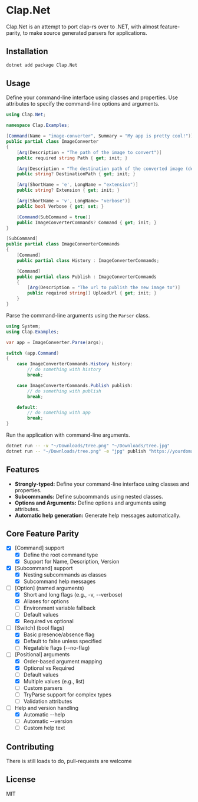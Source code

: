 # Clap.Net

Clap.Net is an attempt to port clap-rs over to .NET, with almost feature-parity, to make source generated parsers for applications.

## Installation

```bash
dotnet add package Clap.Net
```

## Usage

Define your command-line interface using classes and properties. Use attributes to specify the command-line options and arguments.

```csharp
using Clap.Net;

namespace Clap.Examples;

[Command(Name = "image-converter", Summary = "My app is pretty cool!")]
public partial class ImageConverter
{
    [Arg(Description = "The path of the image to convert")]
    public required string Path { get; init; }

    [Arg(Description = "The destination path of the converted image (default: <file-name>.[new-ext])", Last = true)]
    public string? DestinationPath { get; init; }

    [Arg(ShortName = 'e', LongName = "extension")]
    public string? Extension { get; init; }

    [Arg(ShortName = 'v', LongName= "verbose")]
    public bool Verbose { get; set; }

    [Command(SubCommand = true)]
    public ImageConverterCommands? Command { get; init; }
}

[SubCommand]
public partial class ImageConverterCommands 
{
    [Command]
    public partial class History : ImageConverterCommands;

    [Command]
    public partial class Publish : ImageConverterCommands 
    {
        [Arg(Description = "The url to publish the new image to")]
        public required string[] UploadUrl { get; init; }
    }
}
```

Parse the command-line arguments using the `Parser` class.

```csharp
using System;
using Clap.Examples;

var app = ImageConverter.Parse(args);

switch (app.Command) 
{
    case ImageConverterCommands.History history:
        // do something with history
        break;

    case ImageConverterCommands.Publish publish:
        // do something with publish
        break;

    default:
        // do something with app
        break;
}

```

Run the application with command-line arguments.

```bash
dotnet run -- -v "~/Downloads/tree.png" "~/Downloads/tree.jpg" 
dotnet run -- "~/Downloads/tree.png" -e "jpg" publish "https://yourdomain.com/upload"
```

## Features

*   **Strongly-typed:** Define your command-line interface using classes and properties.
*   **Subcommands:** Define subcommands using nested classes.
*   **Options and Arguments:** Define options and arguments using attributes.
*   **Automatic help generation:** Generate help messages automatically.

## Core Feature Parity

- [x] [Command] support
    - [x] Define the root command type
    - [x] Support for Name, Description, Version
- [x] [Subcommand] support
    - [x] Nesting subcommands as classes
    - [x] Subcommand help messages
- [ ] [Option] (named arguments)
    - [x] Short and long flags (e.g., -v, --verbose)
    - [x] Aliases for options
    - [ ] Environment variable fallback
    - [ ] Default values
    - [x] Required vs optional
- [ ] [Switch] (bool flags)
    - [x] Basic presence/absence flag
    - [x] Default to false unless specified
    - [ ] Negatable flags (--no-flag)
- [ ] [Positional] arguments
    - [x] Order-based argument mapping
    - [x] Optional vs Required
    - [ ] Default values
    - [x] Multiple values (e.g., list)
    - [ ] Custom parsers
    - [ ] TryParse support for complex types
    - [ ] Validation attributes
- [ ] Help and version handling
    - [x] Automatic --help
    - [ ] Automatic --version
    - [ ] Custom help text

## Contributing

There is still loads to do, pull-requests are welcome

## License

MIT
